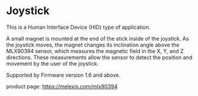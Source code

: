# Joystick

This is a Human Interface Device (HID) type of application.

A small magnet is mounted at the end of the stick inside of the joystick. As the joystick moves, the magnet changes its inclination angle above the MLX90394 sensor, which measures the magnetic field in the X, Y, and Z directions. These measurements allow the sensor to detect the position and movement by the user of the joystick.
  

Supported by Firmware version 1.6 and above.
  

product page: https://melexis.com/mlx90394
